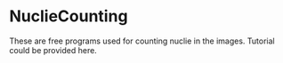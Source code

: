 # NuclieCounting
These are free programs used for counting nuclie in the images. 
Tutorial could be provided here.
